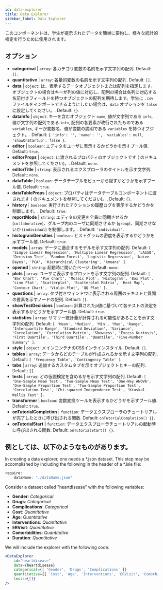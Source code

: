 ```yaml
---
id: data-explorer 
title: Data Explorer
sidebar_label: Data Explorer
---
```


このコンポーネントは、学生が提示されたデータを簡単に要約し、様々な統計的検定を行うために使用されます。

## オプション

* __categorical__ | `array`: 各カテゴリ変数の名前を示す文字列の配列. Default: `[]`.
* __quantitative__ | `array`: 各量的変数の名前を示す文字列の配列. Default: `[]`.
* __data__ | `object`: は、表示するデータオブジェクトまたは配列を指定します。オブジェクトの場合はキーが列の値に対応し、配列の場合は各列に対応する名前付きフィールドを持つオブジェクトの配列を期待します。学生に `.csv` ファイルをインポートできるようにしたい場合は、`data` オプションを `false` に設定してください。. Default: `{}`.
* __dataInfo__ | `object`: キーを含むオブジェクト `name`, 値が文字列である `info`, 値が文字列の配列である `info`, 配列の各要素が改行されたものである `variables`, キーが変数名、値が変数の説明である `variables` を持つオブジェクト。. Default: `{
  'info': '',
  'name': '',
  'variables': null,
  'showOnStartup': false
}`.
* __editor__ | `boolean`: エディタをユーザに表示するかどうかを示すブール値. Default: `true`.
* __editorProps__ | `object`: に渡されるプロパティのオブジェクトです ( <TextEditor /> のドキュメントを参照してください)。. Default: `none`.
* __editorTitle__ | `string`: 表示されるエクスプローラのタイトルを示す文字列. Default: `none`.
* __dataTable__ | `boolean`: データテーブルをビューから隠すかどうかを示すブール値. Default: `true`.
* __dataTableProps__ | `object`: プロパティはデータテーブルコンポーネントに渡されます (<DataTable /> のドキュメントを参照してください)。. Default: `{}`.
* __history__ | `boolean`: 実行されたアクションの履歴ログを表示するかどうかを制御します。. Default: `true`.
* __reportMode__ | `string`: エディタの変更を全員に同期させるか (`collaborative`)、グループ内のユーザに同期させるか (`group`)、同期させないか (`individual`) を制御します。. Default: `'individual'`.
* __histogramDensities__ | `boolean`: ヒストグラムの密度を表示するかどうかを示すブール値. Default: `true`.
* __models__ | `array`: データに適合するモデルを示す文字列の配列. Default: `[
  'Simple Linear Regression',
  'Multiple Linear Regression',
  'LASSO',
  'Decision Tree',
  'Random Forest',
  'Logistic Regression',
  'Naive Bayes',
  'PCA',
  'Hierarchical Clustering',
  'kmeans'
]`.
* __opened__ | `string`: 起動時に開いたページ. Default: `none`.
* __plots__ | `array`: ユーザに表示するプロットを示す文字列の配列. Default: `[
  'Bar Chart',
  'Pie Chart',
  'Mosaic Plot',
  'Histogram',
  'Box Plot',
  'Line Plot',
  'Scatterplot',
  'Scatterplot Matrix',
  'Heat Map',
  'Contour Chart',
  'Violin Plot',
  'QQ Plot'
]`.
* __questions__ | `array`: タブ付きウィンドウに表示される周囲のテキストと質問の要素を示すノードの配列. Default: `[]`.
* __showTestDecisions__ | `boolean`: 計算されたp値に基づいて各テストの決定を表示するかどうかを示すブール値. Default: `true`.
* __statistics__ | `array`: サマリー統計量が計算される可能性があることを示す文字列の配列. Default: `[
  'Mean',
  'Median',
  'Min',
  'Max',
  'Range',
  'Interquartile Range',
  'Standard Deviation',
  'Variance',
  'Correlation',
  'Correlation Matrix',
  'Skewness',
  'Excess Kurtosis',
  'First Quartile',
  'Third Quartile',
  'Quantile',
  'Five-Number Summary'
]`.
* __style__ | `object`: メインコンテナのCSSインラインスタイル. Default: `{}`.
* __tables__ | `array`: データからどのテーブルが作成されるかを示す文字列の配列. Default: `[
  'Frequency Table',
  'Contingency Table'
]`.
* __tabs__ | `array`: 追加するカスタムタブを示すオブジェクトとキーの配列. Default: `[]`.
* __tests__ | `array`: どの仮説検定を含めるかを示す文字列の配列. Default: `[
  'One-Sample Mean Test',
  'Two-Sample Mean Test',
  'One-Way ANOVA',
  'One-Sample Proportion Test',
  'Two-Sample Proportion Test',
  'Correlation Test',
  'Chi-squared Independence Test',
  'Kruskal-Wallis Test'
]`.
* __transformer__ | `boolean`: 変数変換ツールを表示するかどうかを示すブール値. Default: `true`.
* __onTutorialCompletion__ | `function`: データエクスプローラのチュートリアルが完了したときに呼び出される関数. Default: `onTutorialCompletion() {}`.
* __onTutorialStart__ | `function`: データエクスプローラチュートリアルの起動時に呼び出される関数. Default: `onTutorialStart() {}`.


## 例としては、以下のようなものがあります。

In creating a data explorer, one needs a *.json dataset. This step may be accomplished by including the following in the header of a *.isle file:

```js
require:
    dataName: "./dataName.json"
```

Consider a dataset called "heartdisease" with the following variables:
* __Gender__: _Categorical_
* __Drugs__: _Categorical_
* __Complications__: _Categorical_
* __Cost__: _Quantitative_
* __Age__: _Quantitative_
* __Interventions__: _Quantitative_
* __ERVisit__: _Quantitative_
* __Comorbidities__: _Quantitative_
* __Duration__: _Quantitative_

We will include the explorer with the following code:

```jsx live
<DataExplorer 
    id="heartdisease"
    data={heartdisease} 
    categorical={[ 'Gender', 'Drugs', 'Complications' ]}
    quantitative={[ 'Cost', 'Age', 'Interventions', 'ERVisit', 'Comorbidities', 'Duration' ]}
    tests={[]}
/>
```




